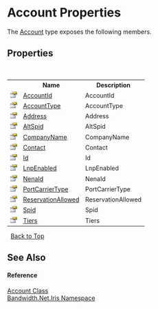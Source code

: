 ﻿# Account Properties
 

The <a href ="T_Bandwidth_Net_Iris_Account.md">Account</a> type exposes the following members.


## Properties
&nbsp;<table><tr><th></th><th>Name</th><th>Description</th></tr><tr><td>![Public property](media/pubproperty.gif "Public property")</td><td><a href ="P_Bandwidth_Net_Iris_Account_AccountId.md">AccountId</a></td><td>
AccountId</td></tr><tr><td>![Public property](media/pubproperty.gif "Public property")</td><td><a href ="P_Bandwidth_Net_Iris_Account_AccountType.md">AccountType</a></td><td>
AccountType</td></tr><tr><td>![Public property](media/pubproperty.gif "Public property")</td><td><a href ="P_Bandwidth_Net_Iris_Account_Address.md">Address</a></td><td>
Address</td></tr><tr><td>![Public property](media/pubproperty.gif "Public property")</td><td><a href ="P_Bandwidth_Net_Iris_Account_AltSpid.md">AltSpid</a></td><td>
AltSpid</td></tr><tr><td>![Public property](media/pubproperty.gif "Public property")</td><td><a href ="P_Bandwidth_Net_Iris_Account_CompanyName.md">CompanyName</a></td><td>
CompanyName</td></tr><tr><td>![Public property](media/pubproperty.gif "Public property")</td><td><a href ="P_Bandwidth_Net_Iris_Account_Contact.md">Contact</a></td><td>
Contact</td></tr><tr><td>![Public property](media/pubproperty.gif "Public property")</td><td><a href ="P_Bandwidth_Net_Iris_Account_Id.md">Id</a></td><td>
Id</td></tr><tr><td>![Public property](media/pubproperty.gif "Public property")</td><td><a href ="P_Bandwidth_Net_Iris_Account_LnpEnabled.md">LnpEnabled</a></td><td>
LnpEnabled</td></tr><tr><td>![Public property](media/pubproperty.gif "Public property")</td><td><a href ="P_Bandwidth_Net_Iris_Account_NenaId.md">NenaId</a></td><td>
NenaId</td></tr><tr><td>![Public property](media/pubproperty.gif "Public property")</td><td><a href ="P_Bandwidth_Net_Iris_Account_PortCarrierType.md">PortCarrierType</a></td><td>
PortCarrierType</td></tr><tr><td>![Public property](media/pubproperty.gif "Public property")</td><td><a href ="P_Bandwidth_Net_Iris_Account_ReservationAllowed.md">ReservationAllowed</a></td><td>
ReservationAllowed</td></tr><tr><td>![Public property](media/pubproperty.gif "Public property")</td><td><a href ="P_Bandwidth_Net_Iris_Account_Spid.md">Spid</a></td><td>
Spid</td></tr><tr><td>![Public property](media/pubproperty.gif "Public property")</td><td><a href ="P_Bandwidth_Net_Iris_Account_Tiers.md">Tiers</a></td><td>
Tiers</td></tr></table>&nbsp;
<a href="#account-properties">Back to Top</a>

## See Also


#### Reference
<a href ="T_Bandwidth_Net_Iris_Account.md">Account Class</a><br /><a href ="N_Bandwidth_Net_Iris.md">Bandwidth.Net.Iris Namespace</a><br />